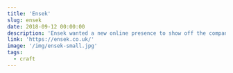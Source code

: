 ```yaml
---
title: 'Ensek'
slug: ensek
date: 2018-09-12 00:00:00
description: 'Ensek wanted a new online presence to show off the company ethos.'
link: 'https://ensek.co.uk/'
image: '/img/ensek-small.jpg'
tags:
  - craft
---
```

